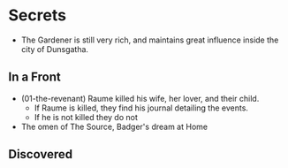 # Secrets

- The Gardener is still very rich, and maintains great influence
  inside the city of Dunsgatha.

## In a Front

- (01-the-revenant) Raume killed his wife, her lover, and their child.
  - If Raume is killed, they find his journal detailing the events.
  - If he is not killed they do not
- The omen of The Source, Badger's dream at Home

## Discovered
